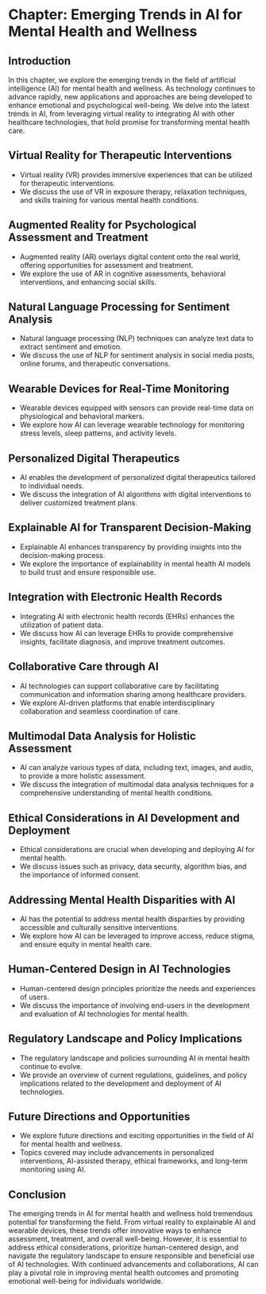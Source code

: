 Chapter: Emerging Trends in AI for Mental Health and Wellness
=============================================================

Introduction
------------

In this chapter, we explore the emerging trends in the field of artificial intelligence (AI) for mental health and wellness. As technology continues to advance rapidly, new applications and approaches are being developed to enhance emotional and psychological well-being. We delve into the latest trends in AI, from leveraging virtual reality to integrating AI with other healthcare technologies, that hold promise for transforming mental health care.

Virtual Reality for Therapeutic Interventions
---------------------------------------------

* Virtual reality (VR) provides immersive experiences that can be utilized for therapeutic interventions.
* We discuss the use of VR in exposure therapy, relaxation techniques, and skills training for various mental health conditions.

Augmented Reality for Psychological Assessment and Treatment
------------------------------------------------------------

* Augmented reality (AR) overlays digital content onto the real world, offering opportunities for assessment and treatment.
* We explore the use of AR in cognitive assessments, behavioral interventions, and enhancing social skills.

Natural Language Processing for Sentiment Analysis
--------------------------------------------------

* Natural language processing (NLP) techniques can analyze text data to extract sentiment and emotion.
* We discuss the use of NLP for sentiment analysis in social media posts, online forums, and therapeutic conversations.

Wearable Devices for Real-Time Monitoring
-----------------------------------------

* Wearable devices equipped with sensors can provide real-time data on physiological and behavioral markers.
* We explore how AI can leverage wearable technology for monitoring stress levels, sleep patterns, and activity levels.

Personalized Digital Therapeutics
---------------------------------

* AI enables the development of personalized digital therapeutics tailored to individual needs.
* We discuss the integration of AI algorithms with digital interventions to deliver customized treatment plans.

Explainable AI for Transparent Decision-Making
----------------------------------------------

* Explainable AI enhances transparency by providing insights into the decision-making process.
* We explore the importance of explainability in mental health AI models to build trust and ensure responsible use.

Integration with Electronic Health Records
------------------------------------------

* Integrating AI with electronic health records (EHRs) enhances the utilization of patient data.
* We discuss how AI can leverage EHRs to provide comprehensive insights, facilitate diagnosis, and improve treatment outcomes.

Collaborative Care through AI
-----------------------------

* AI technologies can support collaborative care by facilitating communication and information sharing among healthcare providers.
* We explore AI-driven platforms that enable interdisciplinary collaboration and seamless coordination of care.

Multimodal Data Analysis for Holistic Assessment
------------------------------------------------

* AI can analyze various types of data, including text, images, and audio, to provide a more holistic assessment.
* We discuss the integration of multimodal data analysis techniques for a comprehensive understanding of mental health conditions.

Ethical Considerations in AI Development and Deployment
-------------------------------------------------------

* Ethical considerations are crucial when developing and deploying AI for mental health.
* We discuss issues such as privacy, data security, algorithm bias, and the importance of informed consent.

Addressing Mental Health Disparities with AI
--------------------------------------------

* AI has the potential to address mental health disparities by providing accessible and culturally sensitive interventions.
* We explore how AI can be leveraged to improve access, reduce stigma, and ensure equity in mental health care.

Human-Centered Design in AI Technologies
----------------------------------------

* Human-centered design principles prioritize the needs and experiences of users.
* We discuss the importance of involving end-users in the development and evaluation of AI technologies for mental health.

Regulatory Landscape and Policy Implications
--------------------------------------------

* The regulatory landscape and policies surrounding AI in mental health continue to evolve.
* We provide an overview of current regulations, guidelines, and policy implications related to the development and deployment of AI technologies.

Future Directions and Opportunities
-----------------------------------

* We explore future directions and exciting opportunities in the field of AI for mental health and wellness.
* Topics covered may include advancements in personalized interventions, AI-assisted therapy, ethical frameworks, and long-term monitoring using AI.

Conclusion
----------

The emerging trends in AI for mental health and wellness hold tremendous potential for transforming the field. From virtual reality to explainable AI and wearable devices, these trends offer innovative ways to enhance assessment, treatment, and overall well-being. However, it is essential to address ethical considerations, prioritize human-centered design, and navigate the regulatory landscape to ensure responsible and beneficial use of AI technologies. With continued advancements and collaborations, AI can play a pivotal role in improving mental health outcomes and promoting emotional well-being for individuals worldwide.

